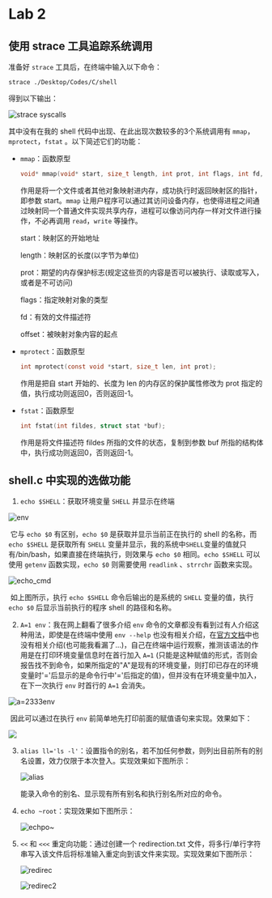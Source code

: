 # Lab 2

## 使用 strace 工具追踪系统调用

准备好 `strace` 工具后，在终端中输入以下命令：

```
strace ./Desktop/Codes/C/shell
```

得到以下输出：

![strace syscalls](https://github.com/LiangJuntao990113/OSH-2021-Labs/blob/main/lab2/pictures/syscalls.png)

其中没有在我的 shell 代码中出现、在此出现次数较多的3个系统调用有 `mmap`，`mprotect`，`fstat` 。以下简述它们的功能：

* `mmap`：函数原型

  ```c
  void* mmap(void* start, size_t length, int prot, int flags, int fd, off_t offset);
  ```

  作用是将一个文件或者其他对象映射进内存，成功执行时返回映射区的指针，即参数 start。`mmap` 让用户程序可以通过其访问设备内存，也使得进程之间通过映射同一个普通文件实现共享内存，进程可以像访问内存一样对文件进行操作，不必再调用 `read`，`write` 等操作。

  start：映射区的开始地址

  length：映射区的长度(以字节为单位)

  prot：期望的内存保护标志(规定这些页的内容是否可以被执行、读取或写入，或者是不可访问)

  flags：指定映射对象的类型

  fd：有效的文件描述符

  offset：被映射对象内容的起点

* `mprotect`：函数原型

  ```C
  int mprotect(const void *start, size_t len, int prot);
  ```

  作用是把自 start 开始的、长度为 len 的内存区的保护属性修改为 prot 指定的值，执行成功则返回0，否则返回-1。 

* `fstat`：函数原型

  ```c
  int fstat(int fildes, struct stat *buf);
  ```

  作用是将文件描述符 fildes 所指的文件的状态，复制到参数 buf 所指的结构体中，执行成功则返回0，否则返回-1。

## shell.c 中实现的选做功能

1. `echo $SHELL`：获取环境变量 `SHELL` 并显示在终端

![env](/home/snowball/Desktop/env.jpg)

​		它与 `echo $0` 有区别，`echo $0` 是获取并显示当前正在执行的 shell 的名称，而 `echo $SHELL` 是获取所有 `SHELL` 变量并显示，我的系统中`SHELL`变量的值就只有/bin/bash，如果直接在终端执行，则效果与 `echo $0` 相同。`echo $SHELL` 可以使用 `getenv` 函数实现，`echo $0` 则需要使用 `readlink` 、`strrchr` 函数来实现。

![echo_cmd](/home/snowball/Desktop/echo_cmd.jpg)

​		如上图所示，执行 `echo $SHELL` 命令后输出的是系统的 `SHELL` 变量的值，执行 `echo $0` 后显示当前执行的程序 shell 的路径和名称。

2. `A=1 env`：我在网上翻看了很多介绍 `env` 命令的文章都没有看到过有人介绍这种用法，即使是在终端中使用 `env --help` 也没有相关介绍，在[官方文档](https://www.gnu.org/software/coreutils/env)中也没有相关介绍(也可能我看漏了...)，自己在终端中运行观察，推测该语法的作用是在打印环境变量信息时在首行加入 `A=1` (只能是这种赋值的形式，否则会报告找不到命令，如果所指定的"A"是现有的环境变量，则打印已存在的环境变量时'='后显示的是命令行中'='后指定的值)，但并没有在环境变量中加入，在下一次执行 `env` 时首行的 `A=1` 会消失。

![a=2333env](/home/snowball/Desktop/a=2333env.jpg)

​		因此可以通过在执行 `env` 前简单地先打印前面的赋值语句来实现。效果如下：

![](/media/snowball/Data/USTC/OSH-2021/OSH-2021-Labs/lab2/pictures/A=233env.jpg)

3. `alias ll='ls -l'`：设置指令的别名，若不加任何参数，则列出目前所有的别名设置，效力仅限于本次登入。实现效果如下图所示：

   ![alias](/media/snowball/Data/USTC/OSH-2021/OSH-2021-Labs/lab2/pictures/alias.jpg)

   能录入命令的别名、显示现有所有别名和执行别名所对应的命令。

4. `echo ~root`：实现效果如下图所示：

   ![echpo~](/media/snowball/Data/USTC/OSH-2021/OSH-2021-Labs/lab2/pictures/echo~.jpg)

5. `<<` 和 `<<<` 重定向功能：通过创建一个 redirection.txt 文件，将多行/单行字符串写入该文件后将标准输入重定向到该文件来实现。实现效果如下图所示：

   ![redirec](/media/snowball/Data/USTC/OSH-2021/OSH-2021-Labs/lab2/pictures/redirec.jpg)

   ![redirec2](/media/snowball/Data/USTC/OSH-2021/OSH-2021-Labs/lab2/pictures/redirec2.jpg)



